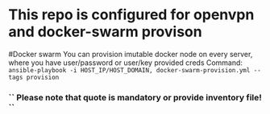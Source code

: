 # This repo is configured for openvpn and docker-swarm provison

#Docker swarm
You can provision imutable docker node on every server, where you have user/password
or user/key provided creds
Command: ``
ansible-playbook -i HOST_IP/HOST_DOMAIN, docker-swarm-provision.yml --tags provision
``
<h3>``
Please note that quote is mandatory or provide inventory file!
``